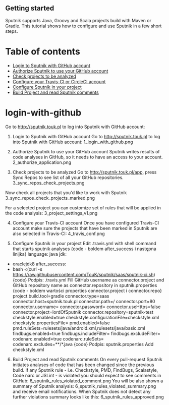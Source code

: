 ## Getting started ##

Sputnik supports Java, Groovy and Scala projects build with Maven or Gradle.
This tutorial shows how to configure and use Sputnik in a few short steps.

Table of contents
=================
  * [Login to Sputnik with GitHub account](#login-with-github)
  * [Authorize Sputnik to use your GitHub account](#authorize-in-github)
  * [Check projects to be analyzed](#check-projects)
  * [Configure your Travis-CI or CircleCI account](#configure-ci)
  * [Configure Sputnik in your project](#configure-sputnik)
  * [Build Project and read Sputnik comments](#build-project)

login-with-github
=================
Go to http://sputnik.touk.pl to log into Sputnik with GitHub account:



1. Login to Sputnik with GitHub account
Go to http://sputnik.touk.pl to log into Sputnik with GitHub account: 
1_login_with_github.png

2. Authorize Sputnik to use your GitHub account
Sputnik writes results of code analyses in GitHub, so it needs to have an access to your account.
2_authorize_application.png

3. Check projects to be analyzed
Go to http://sputnik.touk.pl/app, press Sync Repos to see list of all your GitHub repositories.
3_sync_repos_check_projects.png

Now check all projects that you'd like to work with Sputnik
3_sync_repos_check_projects_marked.png

For a selected project you can customize set of rules that will be applied in the code analysis:
3_project_settings_v1.png

4. Configure your Travis-CI account
Once you have configured Travis-CI account make sure the projects that have been marked in Sputnik are also selected in Travis-CI:
4_travis_conf.png

5. Configure Sputnik in your project
Edit .travis.yml with shell command that starts sputnik analyses
{code - boldem after_success i następna linijka}
language: java
jdk:
- oraclejdk8
after_success:
- bash <(curl -s https://raw.githubusercontent.com/TouK/sputnik/saas/sputnik-ci.sh)
{code}
Podpis: .travis.yml
Fill GitHub username as connector.project and GitHub repository name as connector.repository in sputnik.properties
{code - boldem wartości properties connector.project i connector.repo}
project.build.tool=gradle
connector.type=saas
connector.host=sputnik.touk.pl
connector.path=/
connector.port=80
connector.username=
connector.password=
connector.useHttps=false
connector.project=lordOfSputnik
connector.repository=sputnik-test
checkstyle.enabled=true
checkstyle.configurationFile=checkstyle.xml
checkstyle.propertiesFile=
pmd.enabled=false
pmd.ruleSets=rulesets/java/android.xml,rulesets/java/basic.xml
findbugs.enabled=true
findbugs.includeFilter=
findbugs.excludeFilter=
codenarc.enabled=true
codenarc.ruleSets=
codenarc.excludes=**/*.java
{code}
Podpis: sputnik.properties
Add checkstyle.xml

6. Build Project and read Sputnik comments
On every pull-request Sputnik initiates analyses of code that has been changed since the previous build.
If any Sputnik rule - i.e. Checkstyle, PMD, FindBugs, Scalastyle, Code narc or JSLint - is violated you should expect to see comments in GitHub:
6_sputnik_rules_violated_comment.png
You will be also shown a summary of Sputnik analysis:
6_sputnik_rules_violated_summary.png
and receive email notifications.
When Sputnik does not detect any further violations summary looks like this:
6_sputnik_rules_approved.png

